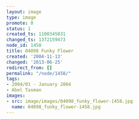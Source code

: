 ```yaml
---
layout: image
type: image
promote: 0
status: 1
created_ts: 1100345031
changed_ts: 1372159473
node_id: 1458
title: 04098 Funky Flower
created: '2004-11-13'
changed: '2013-06-25'
redirect_from: []
permalink: "/node/1458/"
tags:
- 2004/01 - January 2004
- Abel Tasman
images:
- src: image/images/04098_funky_flower-1458.jpg
  name: 04098_funky_flower-1458.jpg
---
```


